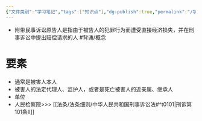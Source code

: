 ```yaml
---
{"文件类别":"学习笔记","tags":["知识点"],"dg-publish":true,"permalink":"/学习笔记/知识点cheese/附带民事诉讼原告人/","dgPassFrontmatter":true,"created":"2024-09-14T14:44:18.375+08:00","updated":"2024-09-14T18:45:02.522+08:00"}
---
```


- 附带民事诉讼原告人是指由于被告人的犯罪行为而遭受直接经济损失，并在刑事诉讼中提出赔偿请求的人 #背诵/概念 
# 要素
- 通常是被害人本人 
- 被害人的法定代理人、监护人，或者是死亡被害人的近亲属、继承人
- 单位
- 人民检察院>>> [[法条/法条细则/中华人民共和国刑事诉讼法#^t0101\|刑诉第101条Ⅱ]]